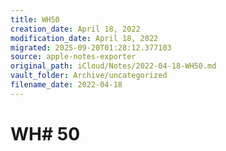 ```yaml
---
title: WH50
creation_date: April 18, 2022
modification_date: April 18, 2022
migrated: 2025-09-20T01:28:12.377103
source: apple-notes-exporter
original_path: iCloud/Notes/2022-04-18-WH50.md
vault_folder: Archive/uncategorized
filename_date: 2022-04-18
---
```



# WH# 50
